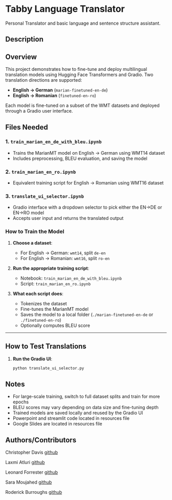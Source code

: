 # Tabby Language Translator

Personal Translator and basic language and sentence structure assistant. 


## Description

## Overview
This project demonstrates how to fine-tune and deploy multilingual translation models using Hugging Face Transformers and Gradio. Two translation directions are supported: 

- **English → German** (`marian-finetuned-en-de`)
- **English → Romanian** (`finetuned-en-ro`)

Each model is fine-tuned on a subset of the WMT datasets and deployed through a Gradio user interface.



## Files Needed

### 1. `train_marian_en_de_with_bleu.ipynb`
- Trains the MarianMT model on English → German using WMT14 dataset
- Includes preprocessing, BLEU evaluation, and saving the model

### 2. `train_marian_en_ro.ipynb`
- Equivalent training script for English → Romanian using WMT16 dataset

### 3. `translate_ui_selector.ipynb`
- Gradio interface with a dropdown selector to pick either the EN→DE or EN→RO model
- Accepts user input and returns the translated output



### How to Train the Model

1. **Choose a dataset**:
   - For English → German: `wmt14`, split `de-en`
   - For English → Romanian: `wmt16`, split `ro-en`

2. **Run the appropriate training script**:
   - Notebook: `train_marian_en_de_with_bleu.ipynb`
   - Script: `train_marian_en_ro.ipynb`

3. **What each script does**:
   - Tokenizes the dataset
   - Fine-tunes the MarianMT model
   - Saves the model to a local folder (`./marian-finetuned-en-de` or `./finetuned-en-ro`)
   - Optionally computes BLEU score


---

## How to Test Translations

1. **Run the Gradio UI**:

   ```bash
   python translate_ui_selector.py


## Notes

 - For large-scale training, switch to full dataset splits and train for more epochs
 - BLEU scores may vary depending on data size and fine-tuning depth
 - Trained models are saved locally and reused by the Gradio UI
 - Powerpoint and streamlit code located in resources file
 - Google Slides are located in resources file




## Authors/Contributors 



Christopher Davis [github](https://github.com/Glibbly)

Laxmi Atluri [github](https://github.com/la-aicode)

Leonard Forrester [github](https://github.com/leoforr)

Sara Moujahed [github](https://github.com/saracmoujahed)

Roderick Burroughs [github](https://github.com/RodBurr)



